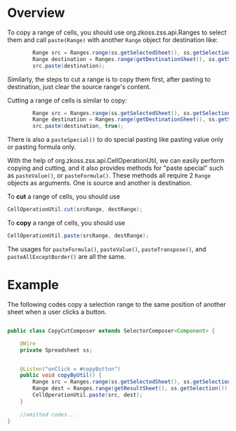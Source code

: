 # Overview

To copy a range of cells, you should use
<javadoc directory="zss">org.zkoss.zss.api.Ranges</javadoc> to select
them and call `paste(Range)` with another `Range` object for destination
like:

``` java
        Range src = Ranges.range(ss.getSelectedSheet(), ss.getSelection());
        Range destination = Ranges.range(getDestinationSheet(), ss.getSelection());
        src.paste(destination);
```

Similarly, the steps to cut a range is to copy them first, after pasting
to destination, just clear the source range's content.

Cutting a range of cells is similar to copy:

``` java
        Range src = Ranges.range(ss.getSelectedSheet(), ss.getSelection());
        Range destination = Ranges.range(getDestinationSheet(), ss.getSelection());
        src.paste(destination, true);
```

There is also a `pasteSpecial()` to do special pasting like pasting
value only or pasting formula only.

With the help of
<javadoc directory="zss">org.zkoss.zss.api.CellOperationUtil</javadoc>,
we can easily perform copying and cutting, and it also provides methods
for "paste special" such as `pasteValue()`, or `pasteFormula()`. These
methods all require 2 `Range` objects as arguments. One is source and
another is destination.

To **cut** a range of cells, you should use

``` java
CellOperationUtil.cut(srcRange, destRange);
```

To **copy** a range of cells, you should use

``` java
CellOperationUtil.paste(srcRange, destRange);
```

The usages for `pasteFormula()`, `pasteValue()`, `pasteTranspose()`, and
`pasteAllExceptBorder()` are all the same.

# Example

The following codes copy a selection range to the same position of
another sheet when a user clicks a button.

``` java

public class CopyCutComposer extends SelectorComposer<Component> {

    @Wire
    private Spreadsheet ss;


    @Listen("onClick = #copyButton")
    public void copyByUtil() {
        Range src = Ranges.range(ss.getSelectedSheet(), ss.getSelection());
        Range dest = Ranges.range(getResultSheet(), ss.getSelection());
        CellOperationUtil.paste(src, dest);
    }
    
    //omitted codes...
}
```
